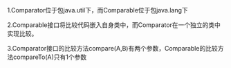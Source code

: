 1.Comparator位于包java.util下，而Comparable位于包java.lang下 

2.Comparable接口将比较代码嵌入自身类中，而Comparator在一个独立的类中实现比较。 

3.Comparator接口的比较方法compare(A,B)有两个参数，Comparable的比较方法compareTo(A)只有1个参数

